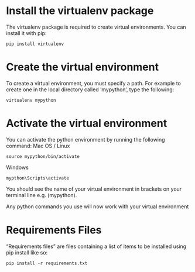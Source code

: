 # Install the virtualenv package

The virtualenv package is required to create virtual environments. You can install it with pip:

    pip install virtualenv

# Create the virtual environment

To create a virtual environment, you must specify a path. For example to create one in the local directory called ‘mypython’, type the following:

    virtualenv mypython

# Activate the virtual environment

You can activate the python environment by running the following command:
Mac OS / Linux

    source mypython/bin/activate

Windows

    mypthon\Scripts\activate

You should see the name of your virtual environment in brackets on your terminal line e.g. (mypython).

Any python commands you use will now work with your virtual environment

# Requirements Files

“Requirements files” are files containing a list of items to be installed using pip install like so:

    pip install -r requirements.txt


